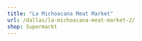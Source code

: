 ```yaml
---
title: "La Michoacana Meat Market"
url: /dallas/la-michoacana-meat-market-2/
shop: Supermarkt
---
```

